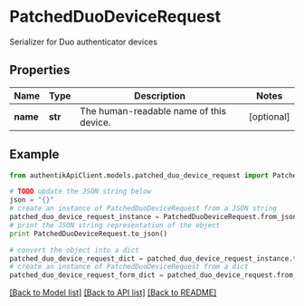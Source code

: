 # PatchedDuoDeviceRequest

Serializer for Duo authenticator devices

## Properties
Name | Type | Description | Notes
------------ | ------------- | ------------- | -------------
**name** | **str** | The human-readable name of this device. | [optional] 

## Example

```python
from authentikApiClient.models.patched_duo_device_request import PatchedDuoDeviceRequest

# TODO update the JSON string below
json = "{}"
# create an instance of PatchedDuoDeviceRequest from a JSON string
patched_duo_device_request_instance = PatchedDuoDeviceRequest.from_json(json)
# print the JSON string representation of the object
print PatchedDuoDeviceRequest.to_json()

# convert the object into a dict
patched_duo_device_request_dict = patched_duo_device_request_instance.to_dict()
# create an instance of PatchedDuoDeviceRequest from a dict
patched_duo_device_request_form_dict = patched_duo_device_request.from_dict(patched_duo_device_request_dict)
```
[[Back to Model list]](../README.md#documentation-for-models) [[Back to API list]](../README.md#documentation-for-api-endpoints) [[Back to README]](../README.md)


